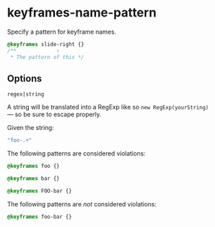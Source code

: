 # keyframes-name-pattern

Specify a pattern for keyframe names.

```css
@keyframes slide-right {}
/**             ↑
 * The pattern of this */
```

## Options

`regex|string`

A string will be translated into a RegExp like so `new RegExp(yourString)` — so be sure to escape properly.

Given the string:

```js
"foo-.+"
```

The following patterns are considered violations:

```css
@keyframes foo {}
```

```css
@keyframes bar {}
```

```css
@keyframes FOO-bar {}
```

The following patterns are *not* considered violations:

```css
@keyframes foo-bar {}
```
